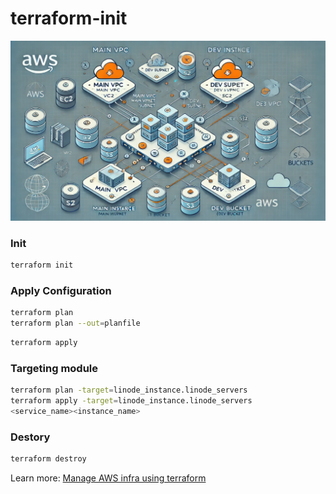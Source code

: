 # terraform-init

<img src="./imgs/x.webp" alt="terraform-init" />

### Init
```bash
terraform init
```

### Apply Configuration
```bash
terraform plan
terraform plan --out=planfile
```

```bash
terraform apply
```

### Targeting module

```sh
terraform plan -target=linode_instance.linode_servers
terraform apply -target=linode_instance.linode_servers
<service_name><instance_name>
```

### Destory

```bash
terraform destroy
```

Learn more: [Manage AWS infra using terraform](https://engineering.multividas.com/posts/manage-aws-infra-using-terraform)
